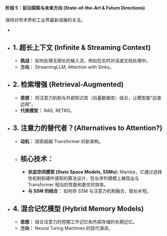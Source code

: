 #### **阶段 5：前沿探索与未来方向 (State-of-the-Art & Future Directions)**

保持对学术界和工业界最新进展的关注。

-   
-   **1. 超长上下文 (Infinite & Streaming Context)**
    -   
    -   **挑战：** 如何处理无限长的输入流，例如在实时对话或文档处理中。
    -   **方向：** StreamingLLM, Attention with Sinks。
-   **2. 检索增强 (Retrieval-Augmented)**
    -   
    -   **思想：** 将注意力机制与外部知识库（向量数据库）结合，让模型能“边查边用”。
    -   **代表模型：** RAG, RETRO。
-   **3. 注意力的替代者？(Alternatives to Attention?)**
    -   
    -   **动机：** 探索超越 Transformer 的新架构。
    -   **核心技术：**
        -   
        -   **状态空间模型 (State Space Models, SSMs):** Mamba，它通过选择性机制和硬件感知的算法设计，在长序列建模上展现出与 Transformer 相当的性能和更优的效率。
        -   **与 SSM 的结合：** 如何将 SSM 与注意力机制融合，取长补短。
-   **4. 混合记忆模型 (Hybrid Memory Models)**
    -   
    -   **思想：** 结合注意力的短期工作记忆和外部存储的长期记忆。
    -   **方向：** Neural Turing Machines 的现代演进。